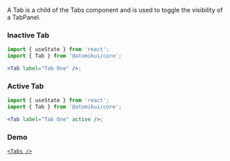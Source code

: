 A Tab is a child of the Tabs component and is used to toggle the visibility of a TabPanel.

### Inactive Tab

```jsx
import { useState } from 'react';
import { Tab } from '@atomikui/core';

<Tab label="Tab One" />;
```

### Active Tab

```jsx
import { useState } from 'react';
import { Tab } from '@atomikui/core';

<Tab label="Tab One" active />;
```

### Demo

[`<Tabs />`](/styleguide/#/Content/Tabs)

```

```

